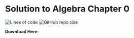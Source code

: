 # Solution to Algebra Chapter 0
![Lines of code](https://tokei.rs/b1/github/hooyuser/Solution-to-Algebra-Chapter-0)
![GitHub repo size](https://img.shields.io/github/repo-size/hooyuser/Solution-to-Algebra-Chapter-0?style=plastic)

**Download Here**:
